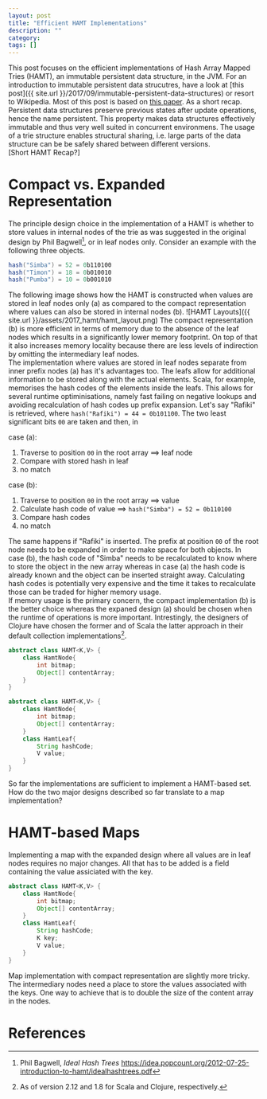 ```yaml
---
layout: post
title: "Efficient HAMT Implementations"
description: ""
category: 
tags: []
---
```


This post focuses on the efficient implementations of Hash Array Mapped Tries (HAMT), an immutable persistent data structure, in the JVM. For an introduction to immutable persistent data strucutres, have a look at [this post]({{ site.url }}/2017/09/immutable-persistent-data-structures) or resort to Wikipedia. Most of this post is based on [this paper](https://michael.steindorfer.name/publications/oopsla15.pdf). As a short recap. Persistent data structures preserve previous states after update operations, hence the name persistent. This property makes data structures effectively immutable and thus very well suited in concurrent environmens. The usage of a trie structure enables structural sharing, i.e. large parts of the data structure can be be safely shared between different versions.  
[Short HAMT Recap?]

# Compact vs. Expanded Representation
The principle design choice in the implementation of a HAMT is whether to store values in internal nodes of the trie as was suggested in the original design by Phil Bagwell[^1], or in leaf nodes only. Consider an example with the following three objects.
```scala
hash("Simba") = 52 = 0b110100
hash("Timon") = 18 = 0b010010
hash("Pumba") = 10 = 0b001010
```
The following image shows how the HAMT is constructed when values are stored in leaf nodes only (a) as compared to the compact representation where values can also be stored in internal nodes (b).
![HAMT Layouts]({{ site.url }}/assets/2017_hamt/hamt_layout.png)
The compact representation (b) is more efficient in terms of memory due to the absence of the leaf nodes which results in a significantly lower memory footprint. On top of that it also increases memory locality because there are less levels of indirection by omitting the intermediary leaf nodes.  
The implementation where values are stored in leaf nodes separate from inner prefix nodes (a) has it's advantages too. The leafs allow for additional information to be stored along with the actual elements. Scala, for example, memorises the hash codes of the elements inside the leafs. This allows for several runtime optiminisations, namely fast failing on negative lookups and avoiding recalculation of hash codes up prefix expansion.
Let's say "Rafiki" is retrieved, where `hash("Rafiki") = 44 = 0b101100`. The two least significant bits `00` are taken and then, in

case (a):
1. Traverse to position `00` in the root array ==> leaf node
2. Compare with stored hash in leaf
3. no match

case (b):
1. Traverse to position `00` in the root array ==> value
2. Calculate hash code of value ==> `hash("Simba") = 52 = 0b110100`
3. Compare hash codes
4. no match

The same happens if "Rafiki" is inserted. The prefix at position `00` of the root node needs to be expanded in order to make space for both objects. In case (b), the hash code of "Simba" needs to be recalculated to know where to store the object in the new array whereas in case (a) the hash code is already known and the object can be inserted straight away. Calculating hash codes is potentially very expensive and the time it takes to recalculate those can be traded for higher memory usage.  
If memory usage is the primary concern, the compact implementation (b) is the better choice whereas the expaned design (a) should be chosen when the runtime of operations is more important. Intrestingly, the designers of Clojure have chosen the former and of Scala the latter approach in their default collection implementations[^2].

[^1]: Phil Bagwell, *Ideal Hash Trees* <https://idea.popcount.org/2012-07-25-introduction-to-hamt/idealhashtrees.pdf>
[^2]: As of version 2.12 and 1.8 for Scala and Clojure, respectively.

```java
abstract class HAMT<K,V> {
	class HamtNode{
		int bitmap;
		Object[] contentArray;
	}
}
```

```java
abstract class HAMT<K,V> {
	class HamtNode{
		int bitmap;
		Object[] contentArray;
	}
	class HamtLeaf{
		String hashCode;
		V value;
	}
}
```

So far the implementations are sufficient to implement a HAMT-based set. How do the two major designs described so far translate to a map implementation?

# HAMT-based Maps

Implementing a map with the expanded design where all values are in leaf nodes requires no major changes. All that has to be added is a field containing the value assiciated with the key.

```java
abstract class HAMT<K,V> {
	class HamtNode{
		int bitmap;
		Object[] contentArray;
	}
	class HamtLeaf{
		String hashCode;
		K key;
		V value;
	}
}
```

Map implementation with compact representation are slightly more tricky. The intermediary nodes need a place to store the values associated with the keys. One way to achieve that is to double the size of the content array in the nodes.


# References